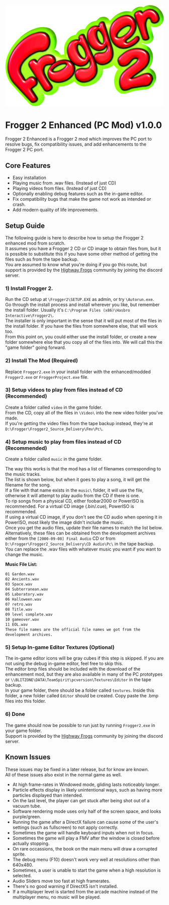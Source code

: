 ![Frogger 2 Logo](/_repo/Frogger2Logo.png)
# Frogger 2 Enhanced (PC Mod) v1.0.0
Frogger 2 Enhanced is a Frogger 2 mod which improves the PC port to resolve bugs, fix compatibility issues, and add enhancements to the Frogger 2 PC port.

## Core Features
 - Easy installation  
 - Playing music from .wav files. (Instead of just CD)  
 - Playing videos from files. (Instead of just CD)  
 - Optionally enabling debug features such as the in-game editor.  
 - Fix compatibility bugs that make the game not work as intended or crash.  
 - Add modern quality of life improvements.  

## Setup Guide
The following guide is here to describe how to setup the Frogger 2 enhanced mod from scratch.  
It assumes you have a Frogger 2 CD or CD image to obtain files from, but it is possible to substitute this if you have some other method of getting the files such as from the tape backup.  
You are assumed to know what you're doing if you go this route, but support is provided by the [Highway Frogs](https://highwayfrogs.net/) community by joining the discord server.  

### 1) Install Frogger 2.
Run the CD setup at `\Frogger2\SETUP.EXE` as admin, or try `\Autorun.exe`.  
Go through the install process and install wherever you like, but remember the install folder. Usually it's `C:\Program Files (x86)\Hasbro Interactive\Frogger2\`.    
The installer is only important in the sense that it will put most of the files in the install folder. If you have the files from somewhere else, that will work too.  
From this point on, you could either use the install folder, or create a new folder somewhere else that you copy all of the files into. We will call this the "game folder" going forward.  

### 2) Install The Mod (Required)  
Replace `Frogger2.exe` in your install folder with the enhanced/modded `Frogger2.exe` or `FroggerProject.exe` file.  

### 3) Setup videos to play from files instead of CD (Recommended)  
Create a folder called `video` in the game folder.  
From the CD, copy all of the files in `\Video\` into the new video folder you've made.  
If you're getting the video files from the tape backup instead, they're at `D:\Frogger\Frogger2_Source_Delivery\Fmv\Pc\`.  

### 4) Setup music to play from files instead of CD (Recommended)  
Create a folder called `music` in the game folder.  

The way this works is that the mod has a list of filenames corresponding to the music tracks.  
The list is shown below, but when it goes to play a song, it will get the filename for the song.  
If a file with that name exists in the `music\` folder, it will use the file, otherwise it will attempt to play audio from the CD if there is one.  
To rip songs from a physical CD, either foobar2000 or PowerISO is recommended. For a virtual CD image (.bin/.cue), PowerISO is recommended.  
If using a virtual CD image, if you don't see the CD audio when opening it in PowerISO, most likely the image didn't include the music.  
Once you get the audio files, update their file names to match the list below.  
Alternatively, these files can be obtained from the development archives either from the `[2000-09-08] Final Audio` CD or from `D:\Frogger\Frogger2_Source_Delivery\CD Audio\Pc\` in the tape backup.  
You can replace the .wav files with whatever music you want if you want to change the music.  

**Music File List:**  
```
01 Garden.wav
02 Ancients.wav
03 Space.wav
04 Subterranean.wav
05 Laboratory.wav
06 Halloween.wav
07 retro.wav
08 Title.wav
09 level complete.wav
10 gameover.wav
11 EOL.wav
These file names are the official file names we got from the development archives.  
```

### 5) Setup In-game Editor Textures (Optional)  
The in-game editor icons will be gray cubes if this step is skipped. If you are not using the debug in-game editor, feel free to skip this.  
The editor bmp files should be included with the download of the enhancement mod, but they are also available in many of the PC prototypes or `\\BLITZONE\DATA\TeamSpirit\pcversion\Textures\Editor` in the tape backup.  
In your game folder, there should be a folder called `textures`. Inside this folder, a new folder called `Editor` should be created. Copy paste the .bmp files into this folder.  

### 6) Done
The game should now be possible to run just by running `Frogger2.exe` in your game folder.  
Support is provided by the [Highway Frogs](https://highwayfrogs.net/) community by joining the discord server.  

## Known Issues
These issues may be fixed in a later release, but for know are known.  
All of these issues also exist in the normal game as well.  
 - At high frame-rates in Windowed mode, gliding lasts noticeably longer.
 - Particle effects display in likely unintentional ways, such as having more particles displayed than intended.
 - On the last level, the player can get stuck after being shot out of a vacuum tube.
 - Software rendering mode uses only half of the screen space, and looks purple/green.
 - Running the game after a DirectX failure can cause some of the user's settings (such as fullscreen) to not apply correctly.
 - Sometimes the game will handle keyboard inputs when not in focus.
 - Sometimes the game will play a FMV after the window is closed before actually stopping.
 - On rare occassions, the book on the main menu will draw a corrupted sprite.
 - The debug menu (F10) doesn't work very well at resolutions other than 640x480.
 - Sometimes, a user is unable to start the game when a high resolution is selected.
 - Audio Sliders move too fast at high framerates.
 - There's no good warning if DirectX5 isn't installed.
 - If a multiplayer level is started from the arcade machine instead of the multiplayer menu, no music will be played.